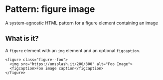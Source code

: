 # Pattern: figure image

A system-agnostic HTML pattern for a figure element containing an image

## What is it?

A `figure` element with an `img` element and an optional `figcaption`.

```
<figure class="figure--foo">
  <img src="https://unsplash.it/200/300" alt="Foo Image">
  <figcaption>Foo image caption</figcaption>
</figure>
```
